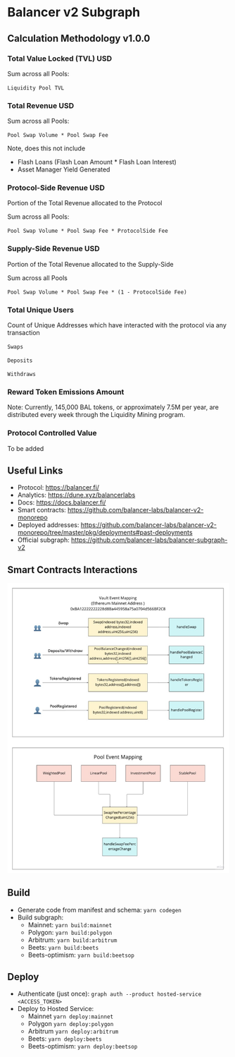 # Balancer v2 Subgraph

## Calculation Methodology v1.0.0

### Total Value Locked (TVL) USD

Sum across all Pools:

`Liquidity Pool TVL`

### Total Revenue USD

Sum across all Pools:

`Pool Swap Volume * Pool Swap Fee`

Note, does this not include

- Flash Loans (Flash Loan Amount \* Flash Loan Interest)
- Asset Manager Yield Generated

### Protocol-Side Revenue USD

Portion of the Total Revenue allocated to the Protocol

Sum across all Pools:

`Pool Swap Volume * Pool Swap Fee * ProtocolSide Fee`

### Supply-Side Revenue USD

Portion of the Total Revenue allocated to the Supply-Side

Sum across all Pools

`Pool Swap Volume * Pool Swap Fee * (1 - ProtocolSide Fee)`

### Total Unique Users

Count of Unique Addresses which have interacted with the protocol via any transaction

`Swaps`

`Deposits`

`Withdraws`

### Reward Token Emissions Amount
Note: Currently, 145,000 BAL tokens, or approximately 7.5M per year, are distributed every week through the Liquidity Mining program.

### Protocol Controlled Value

To be added

## Useful Links

- Protocol: https://balancer.fi/
- Analytics: https://dune.xyz/balancerlabs
- Docs: https://docs.balancer.fi/
- Smart contracts: https://github.com/balancer-labs/balancer-v2-monorepo
- Deployed addresses: https://github.com/balancer-labs/balancer-v2-monorepo/tree/master/pkg/deployments#past-deployments
- Official subgraph: https://github.com/balancer-labs/balancer-subgraph-v2

## Smart Contracts Interactions

![balancer-v2](../../docs/images/protocols/balancer-v2.png "balancer-v2")

## Build

- Generate code from manifest and schema: `yarn codegen`
- Build subgraph:
  - Mainnet: `yarn build:mainnet`
  - Polygon: `yarn build:polygon`
  - Arbitrum: `yarn build:arbitrum`
  - Beets: `yarn build:beets`
  - Beets-optimism: `yarn build:beetsop`

## Deploy

- Authenticate (just once): `graph auth --product hosted-service <ACCESS_TOKEN>`
- Deploy to Hosted Service:
  - Mainnet `yarn deploy:mainnet`
  - Polygon `yarn deploy:polygon`
  - Arbitrum `yarn deploy:arbitrum`
  - Beets: `yarn deploy:beets`
  - Beets-optimism: `yarn deploy:beetsop`
